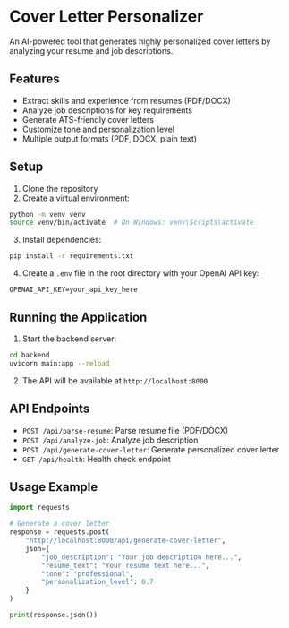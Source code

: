 # Cover Letter Personalizer

An AI-powered tool that generates highly personalized cover letters by analyzing your resume and job descriptions.

## Features

- Extract skills and experience from resumes (PDF/DOCX)
- Analyze job descriptions for key requirements
- Generate ATS-friendly cover letters
- Customize tone and personalization level
- Multiple output formats (PDF, DOCX, plain text)

## Setup

1. Clone the repository
2. Create a virtual environment:
```bash
python -m venv venv
source venv/bin/activate  # On Windows: venv\Scripts\activate
```

3. Install dependencies:
```bash
pip install -r requirements.txt
```

4. Create a `.env` file in the root directory with your OpenAI API key:
```
OPENAI_API_KEY=your_api_key_here
```

## Running the Application

1. Start the backend server:
```bash
cd backend
uvicorn main:app --reload
```

2. The API will be available at `http://localhost:8000`

## API Endpoints

- `POST /api/parse-resume`: Parse resume file (PDF/DOCX)
- `POST /api/analyze-job`: Analyze job description
- `POST /api/generate-cover-letter`: Generate personalized cover letter
- `GET /api/health`: Health check endpoint

## Usage Example

```python
import requests

# Generate a cover letter
response = requests.post(
    "http://localhost:8000/api/generate-cover-letter",
    json={
        "job_description": "Your job description here...",
        "resume_text": "Your resume text here...",
        "tone": "professional",
        "personalization_level": 0.7
    }
)

print(response.json()) 